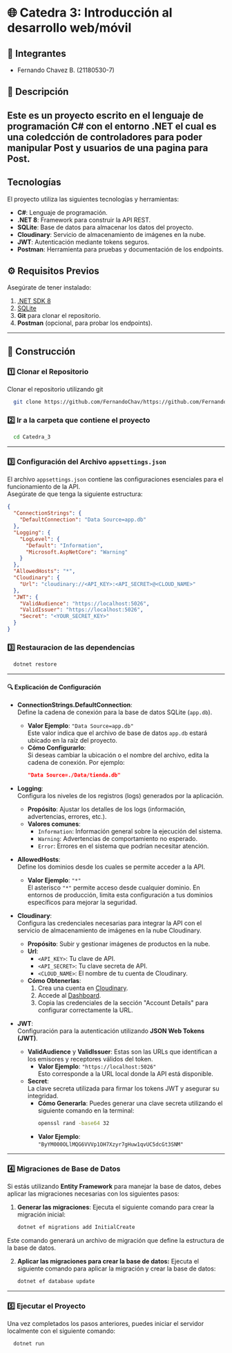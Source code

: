 ﻿# 🌐 Catedra 3: Introducción al desarrollo web/móvil

## 📌 Integrantes
* Fernando Chavez B. (21180530-7)


## 📖 Descripción

Este es un proyecto escrito en el lenguaje de programación C# con el entorno .NET el cual es una coledcción de controladores
para poder manipular Post y usuarios de una pagina para Post.
---
## Tecnologías
El proyecto utiliza las siguientes tecnologías y herramientas:
- **C#**: Lenguaje de programación.  
- **.NET 8**: Framework para construir la API REST.  
- **SQLite**: Base de datos para almacenar los datos del proyecto.  
- **Cloudinary**: Servicio de almacenamiento de imágenes en la nube.  
- **JWT**: Autenticación mediante tokens seguros.  
- **Postman**: Herramienta para pruebas y documentación de los endpoints.  

## ⚙️ Requisitos Previos

Asegúrate de tener instalado:
1. [.NET SDK 8](https://dotnet.microsoft.com/en-us/download/dotnet/8.0)  
2. [SQLite](https://www.sqlite.org/download.html)  
3. **Git** para clonar el repositorio.  
4. **Postman** (opcional, para probar los endpoints).  

---

## 🚀 Construcción

### 1️⃣ Clonar el Repositorio

Clonar el repositorio utilizando git
```bash
  git clone https://github.com/FernandoChav/https://github.com/FernandoChav/Catedra_3 
```
### 2️⃣ Ir a la carpeta que contiene el proyecto
```bash
  cd Catedra_3
```
---

### 3️⃣ Configuración del Archivo `appsettings.json`

El archivo `appsettings.json` contiene las configuraciones esenciales para el funcionamiento de la API.  
Asegúrate de que tenga la siguiente estructura:

```json
{
  "ConnectionStrings": {
    "DefaultConnection": "Data Source=app.db"
  },
  "Logging": {
    "LogLevel": {
      "Default": "Information",
      "Microsoft.AspNetCore": "Warning"
    }
  },
  "AllowedHosts": "*",
  "Cloudinary": {
    "Url": "cloudinary://<API_KEY>:<API_SECRET>@<CLOUD_NAME>"
  },
  "JWT": {
    "ValidAudience": "https://localhost:5026",
    "ValidIssuer": "https://localhost:5026",
    "Secret": "<YOUR_SECRET_KEY>"
  }
}
```
### 3️⃣ Restauracion de las dependencias 
```bash
  dotnet restore
```
---
#### 🔍 Explicación de Configuración

- **ConnectionStrings.DefaultConnection**:  
  Define la cadena de conexión para la base de datos SQLite (`app.db`).  
  - **Valor Ejemplo**: `"Data Source=app.db"`  
    Este valor indica que el archivo de base de datos `app.db` estará ubicado en la raíz del proyecto.
  - **Cómo Configurarlo**:  
    Si deseas cambiar la ubicación o el nombre del archivo, edita la cadena de conexión. Por ejemplo:
    ```json
    "Data Source=./Data/tienda.db"
    ```
  
- **Logging**:  
  Configura los niveles de los registros (logs) generados por la aplicación.  
  - **Propósito**: Ajustar los detalles de los logs (información, advertencias, errores, etc.).
  - **Valores comunes**:
    - `Information`: Información general sobre la ejecución del sistema.
    - `Warning`: Advertencias de comportamiento no esperado.
    - `Error`: Errores en el sistema que podrían necesitar atención.

- **AllowedHosts**:  
  Define los dominios desde los cuales se permite acceder a la API.  
  - **Valor Ejemplo**: `"*"`  
    El asterisco `"*"` permite acceso desde cualquier dominio. En entornos de producción, limita esta configuración a tus dominios específicos para mejorar la seguridad.

- **Cloudinary**:  
  Configura las credenciales necesarias para integrar la API con el servicio de almacenamiento de imágenes en la nube Cloudinary.  
  - **Propósito**: Subir y gestionar imágenes de productos en la nube.
  - **Url**:  
    - `<API_KEY>`: Tu clave de API.  
    - `<API_SECRET>`: Tu clave secreta de API.  
    - `<CLOUD_NAME>`: El nombre de tu cuenta de Cloudinary.
  - **Cómo Obtenerlas**:
    1. Crea una cuenta en [Cloudinary](https://cloudinary.com/).
    2. Accede al [Dashboard](https://cloudinary.com/console).
    3. Copia las credenciales de la sección "Account Details" para configurar correctamente la URL.

- **JWT**:  
  Configuración para la autenticación utilizando **JSON Web Tokens (JWT)**.  
  - **ValidAudience** y **ValidIssuer**: Estas son las URLs que identifican a los emisores y receptores válidos del token.
    - **Valor Ejemplo**: `"https://localhost:5026"`  
      Esto corresponde a la URL local donde la API está disponible.
  - **Secret**:  
    La clave secreta utilizada para firmar los tokens JWT y asegurar su integridad.
    - **Cómo Generarla**: Puedes generar una clave secreta utilizando el siguiente comando en la terminal:
      ```bash
      openssl rand -base64 32
      ```
    - **Valor Ejemplo**: `"ByYM000OLlMQG6VVVp1OH7Xzyr7gHuw1qvUC5dcGt3SNM"`

---

### 4️⃣ Migraciones de Base de Datos

Si estás utilizando **Entity Framework** para manejar la base de datos, debes aplicar las migraciones necesarias con los siguientes pasos:

1. **Generar las migraciones**:
   Ejecuta el siguiente comando para crear la migración inicial:
   ```bash
   dotnet ef migrations add InitialCreate
   ```
Este comando generará un archivo de migración que define la estructura de la base de datos.

2. **Aplicar las migraciones para crear la base de datos:**
   Ejecuta el siguiente comando para aplicar la migración y crear la base de datos:
   ```bash
   dotnet ef database update
   ```
---
### 5️⃣ Ejecutar el Proyecto
  Una vez completados los pasos anteriores, puedes iniciar el servidor localmente con el siguiente comando:
 
 ```bash
   dotnet run
  ```
  